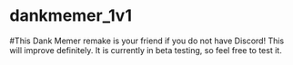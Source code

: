# dankmemer_1v1
#This Dank Memer remake is your friend if you do not have Discord! This will improve definitely. It is currently in beta testing, so feel free to test it.
